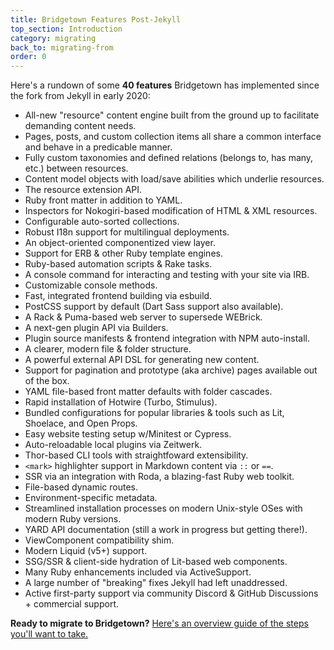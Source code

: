 ```yaml
---
title: Bridgetown Features Post-Jekyll
top_section: Introduction
category: migrating
back_to: migrating-from
order: 0
---
```


Here's a rundown of some **40 features** Bridgetown has implemented since the fork from Jekyll in early 2020:

* All-new "resource" content engine built from the ground up to facilitate demanding content needs.
* Pages, posts, and custom collection items all share a common interface and behave in a predicable manner.
* Fully custom taxonomies and defined relations (belongs to, has many, etc.) between resources.
* Content model objects with load/save abilities which underlie resources.
* The resource extension API.
* Ruby front matter in addition to YAML.
* Inspectors for Nokogiri-based modification of HTML & XML resources.
* Configurable auto-sorted collections.
* Robust I18n support for multilingual deployments.
* An object-oriented componentized view layer.
* Support for ERB & other Ruby template engines.
* Ruby-based automation scripts & Rake tasks.
* A console command for interacting and testing with your site via IRB.
* Customizable console methods.
* Fast, integrated frontend building via esbuild.
* PostCSS support by default (Dart Sass support also available).
* A Rack & Puma-based web server to supersede WEBrick.
* A next-gen plugin API via Builders.
* Plugin source manifests & frontend integration with NPM auto-install.
* A clearer, modern  file & folder structure.
* A powerful external API DSL for generating new content.
* Support for pagination and prototype (aka archive) pages available out of the box.
* YAML file-based front matter defaults with folder cascades.
* Rapid installation of Hotwire (Turbo, Stimulus).
* Bundled configurations for popular libraries & tools such as Lit, Shoelace, and Open Props.
* Easy website testing setup w/Minitest or Cypress.
* Auto-reloadable local plugins via Zeitwerk.
* Thor-based CLI tools with straightfoward extensibility.
* `<mark>` highlighter support in Markdown content via `::` or `==`.
* SSR via an integration with Roda, a blazing-fast Ruby web toolkit.
* File-based dynamic routes.
* Environment-specific metadata.
* Streamlined installation processes on modern Unix-style OSes with modern Ruby versions.
* YARD API documentation (still a work in progress but getting there!).
* ViewComponent compatibility shim.
* Modern Liquid (v5+) support.
* SSG/SSR & client-side hydration of Lit-based web components.
* Many Ruby enhancements included via ActiveSupport.
* A large number of "breaking" fixes Jekyll had left unaddressed.
* Active first-party support via community Discord & GitHub Discussions + commercial support.

**Ready to migrate to Bridgetown?** [Here's an overview guide of the steps you'll want to take.](/docs/migrating/jekyll)